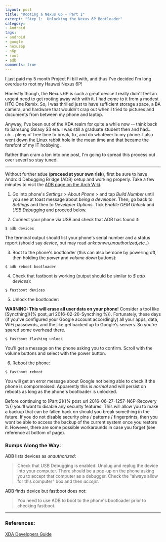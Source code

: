 ```yaml
---
layout: post
title: "Rooting a Nexus 6p - Part I"
excerpt: "Step 1:  Unlocking the Nexus 6P Bootloader"
category:
- Android
tags:
- android
- google
- nexus6p
- n6p
- root
- adb
comments: true
---
```


I just paid my 5 month Project Fi bill with, and thus I've decided I'm long overdue to root my Hauwei Nexus 6P!

Honestly though, the Nexus 6P is such a great device I really didn't feel an urgent need to get rooting away with with it.  I had come to it 
from a modest HTC One Remix.  So, I was thrilled just to have sufficient storage space, a BA camera, and hardware that wouldn't crap out when I 
tried to pictures and documents from between my phone and laptop.

Anyway, I've been out of the XDA realm for quite a while now -- think back to Samsung Galaxy S3 era.  I was still a graduate student then and 
had... uh... pleny of free time to break, fix, and do whatever to my phone.  I also went down the Linux rabbit hole in the mean time and that 
became the forefont of my IT hobbying.

Rather than cram a ton into one post, I'm going to spread this process out over severl so stay tuned.

-----

Without further adue (**proceed at your own risk**), first be sure to have Android Debugging Bridge (ADB) setup and working properly.  Take a few minutes to visit the [ADB page on the Arch Wiki](https://wiki.archlinux.org/index.php/android#Android_Debug_Bridge_.28ADB.29).

1) Go into phone's *Settings* > *About Phone* > and tap *Build Number* until you see at toast message about *being a developer*.  Then, go back 
to *Settings* and then to *Developer Options*.  Tick *Enable OEM Unlock* and *USB Debugging* and proceed below.

2) Connect your phone via USB and check that ADB has found it:

```$ adb devices```

The terminal output should list your phone's serial number and a status report (should say *device*, but may read *unknonwn,unauthorized,etc..*)

3) Boot to the phone's bootloader (this can also be done by powering off, then holding the *power* and *volume down* buttons):

```$ adb reboot bootloader```

4) Check that fastboot is working (output should be similar to *$ adb devices*):

```$ fastboot devices```

5) Unlock the bootloader:

**WARNING:  This will erase all user data on your phone!** 
Consider a tool like [Syncthing]({% post_url 2016-02-20-Syncthing %}).  Fortunately, these days (if you've configured your Google account 
accordingly) all your apps, data, WiFi passowrds, and the like get backed up to Google's servers. So you're spared some overhead there.

```$ fastboot flashing unlock```

You'll get a message on the phone asking you to confirm.  Scroll with the volume buttons and select with the power button.

6) Reboot the phone:

```$ fastboot reboot```

You will get an error message about Google not being able to check if the phone is compormoised.  Apparently this is *normal* and will persist 
on reboots as long as the phone's bootloader is unlocked.

Before continuing to [Part 2]({% post_url 2016-06-27-1257-N6P-Recovery %}) you'll want to disable any security features.  This will allow you to make a backup that can be fallen back on should you break something in the future.  If you do not disable security pins / patterns / fingerprints, then you wont be able to access the backup of the current system once you restore it.  However, there are some possible workarounds in case you forget (see reference at bottom of page).

### Bumps Along the Way:

ADB lists devices as *unauthorized*:

> Check that USB Debugging is enabled.  Unplug and replug the device into your computer.  There should be a pop-up on the phone asking you to accept that computer as a debugger.  Check the "always allow for this computer" box and then *accept*.

ADB finds device but fastboot does not:

> You need to use ADB to boot to the phone's bootloader prior to checking fastboot.

-----

### References:

[XDA Developers Guide](http://forum.xda-developers.com/nexus-6p/general/guides-how-to-guides-beginners-t3206928)
